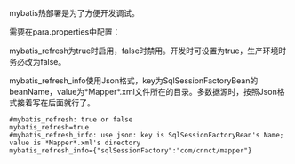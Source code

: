 mybatis热部署是为了方便开发调试。

需要在para.properties中配置：

mybatis\_refresh为true时启用，false时禁用。开发时可设置为true，生产环境时务必改为false。

mybatis\_refresh\_info使用Json格式，key为SqlSessionFactoryBean的beanName，value为\*Mapper\*.xml文件所在的目录。多数据源时，按照Json格式接着写在后面就行了。

```
#mybatis_refresh: true or false
mybatis_refresh=true
#mybatis_refresh_info: use json: key is SqlSessionFactoryBean's Name; value is *Mapper*.xml's directory
mybatis_refresh_info={"sqlSessionFactory":"com/cnnct/mapper"}
```



